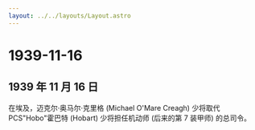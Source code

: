 ```yaml
---
layout: ../../layouts/Layout.astro
---
```


# 1939-11-16

## 1939 年 11 月 16 日

在埃及，迈克尔·奥马尔·克里格 (Michael O\'Mare Creagh) 少将取代
PCS"Hobo"霍巴特 (Hobart) 少将担任机动师 (后来的第 7 装甲师) 的总司令。